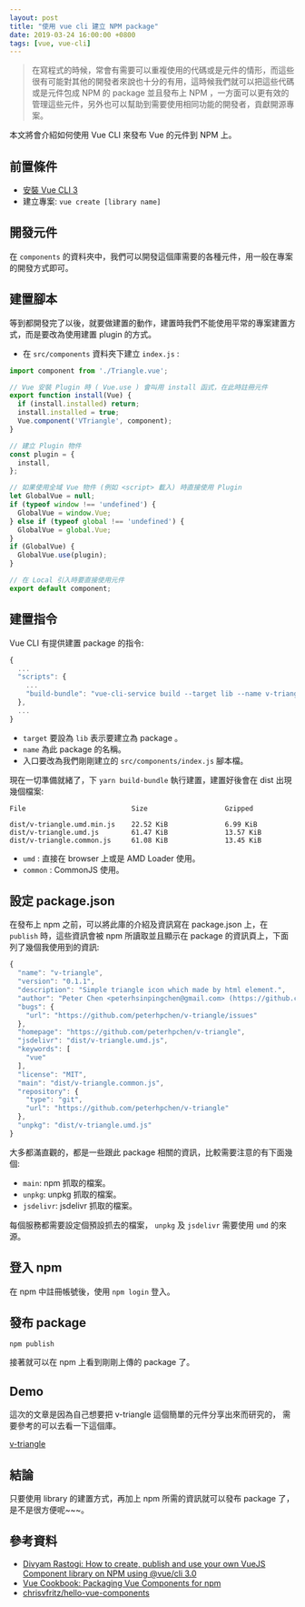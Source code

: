 ```yaml
---
layout: post
title: "使用 vue cli 建立 NPM package"
date: 2019-03-24 16:00:00 +0800
tags: [vue, vue-cli]
---
```


> 在寫程式的時候，常會有需要可以重複使用的代碼或是元件的情形，而這些很有可能對其他的開發者來說也十分的有用，這時候我們就可以把這些代碼或是元件包成 NPM 的 package 並且發布上 NPM ，一方面可以更有效的管理這些元件，另外也可以幫助到需要使用相同功能的開發者，貢獻開源專案。

本文將會介紹如何使用 Vue CLI 來發布 Vue 的元件到 NPM 上。

## 前置條件

* [安裝 Vue CLI 3](https://cli.vuejs.org/guide/installation.html)
* 建立專案: `vue create [library name]`

## 開發元件

在 `components` 的資料夾中，我們可以開發這個庫需要的各種元件，用一般在專案的開發方式即可。

## 建置腳本

等到都開發完了以後，就要做建置的動作，建置時我們不能使用平常的專案建置方式，而是要改為使用建置 plugin 的方式。

* 在 `src/components` 資料夾下建立 `index.js` :

```js
import component from './Triangle.vue';

// Vue 安裝 Plugin 時 ( Vue.use ) 會叫用 install 函式，在此時註冊元件
export function install(Vue) {
  if (install.installed) return;
  install.installed = true;
  Vue.component('VTriangle', component);
}

// 建立 Plugin 物件
const plugin = {
  install,
};

// 如果使用全域 Vue 物件 (例如 <script> 載入) 時直接使用 Plugin
let GlobalVue = null;
if (typeof window !== 'undefined') {
  GlobalVue = window.Vue;
} else if (typeof global !== 'undefined') {
  GlobalVue = global.Vue;
}
if (GlobalVue) {
  GlobalVue.use(plugin);
}

// 在 Local 引入時要直接使用元件
export default component;
```

## 建置指令

Vue CLI 有提供建置 package 的指令:

```js
{
  ...
  "scripts": {
    ...
    "build-bundle": "vue-cli-service build --target lib --name v-triangle ./src/components/index.js",
  },
  ...
}
```

* `target` 要設為 `lib` 表示要建立為 package 。
* `name` 為此 package 的名稱。
* 入口要改為我們剛剛建立的 `src/components/index.js` 腳本檔。

現在一切準備就緒了，下 `yarn build-bundle` 執行建置，建置好後會在 dist 出現幾個檔案:

```shell
File                          Size                   Gzipped

dist/v-triangle.umd.min.js    22.52 KiB              6.99 KiB
dist/v-triangle.umd.js        61.47 KiB              13.57 KiB
dist/v-triangle.common.js     61.08 KiB              13.45 KiB
```

* `umd` : 直接在 browser 上或是 AMD Loader 使用。
* `common` : CommonJS 使用。

## 設定 package.json

在發布上 npm 之前，可以將此庫的介紹及資訊寫在 package.json 上，在 `publish` 時，這些資訊會被 npm 所讀取並且顯示在 package 的資訊頁上，下面列了幾個我使用到的資訊:

```js
{
  "name": "v-triangle",
  "version": "0.1.1",
  "description": "Simple triangle icon which made by html element.",
  "author": "Peter Chen <peterhsinpingchen@gmail.com> (https://github.com/peterhpchen)",
  "bugs": {
    "url": "https://github.com/peterhpchen/v-triangle/issues"
  },
  "homepage": "https://github.com/peterhpchen/v-triangle",
  "jsdelivr": "dist/v-triangle.umd.js",
  "keywords": [
    "vue"
  ],
  "license": "MIT",
  "main": "dist/v-triangle.common.js",
  "repository": {
    "type": "git",
    "url": "https://github.com/peterhpchen/v-triangle"
  },
  "unpkg": "dist/v-triangle.umd.js"
}
```

大多都滿直觀的，都是一些跟此 package 相關的資訊，比較需要注意的有下面幾個:

* `main`: npm 抓取的檔案。
* `unpkg`: unpkg 抓取的檔案。
* `jsdelivr`: jsdelivr 抓取的檔案。

每個服務都需要設定個預設抓去的檔案， `unpkg` 及 `jsdelivr` 需要使用 `umd` 的來源。

## 登入 npm

在 npm 中註冊帳號後，使用 `npm login` 登入。

## 發布 package

```shell
npm publish
```

接著就可以在 npm 上看到剛剛上傳的 package 了。

## Demo

這次的文章是因為自己想要把 v-triangle 這個簡單的元件分享出來而研究的， 需要參考的可以去看一下這個庫。

[v-triangle](https://www.npmjs.com/package/v-triangle)

## 結論

只要使用 library 的建置方式，再加上 npm 所需的資訊就可以發布 package 了，是不是很方便呢~~~。

## 參考資料

* [Divyam Rastogi: How to create, publish and use your own VueJS Component library on NPM using @vue/cli 3.0](https://medium.com/justfrontendthings/how-to-create-and-publish-your-own-vuejs-component-library-on-npm-using-vue-cli-28e60943eed3)
* [Vue Cookbook: Packaging Vue Components for npm](https://vuejs.org/v2/cookbook/packaging-sfc-for-npm.html)
* [chrisvfritz/hello-vue-components](https://github.com/chrisvfritz/hello-vue-components)